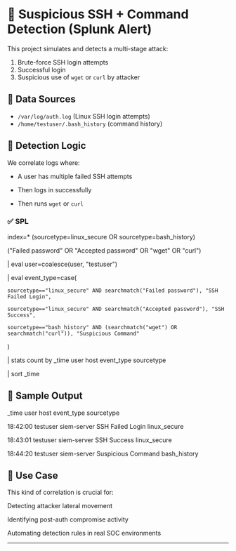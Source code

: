 # 🔐 Suspicious SSH + Command Detection (Splunk Alert)

This project simulates and detects a multi-stage attack:
1. Brute-force SSH login attempts
2. Successful login
3. Suspicious use of `wget` or `curl` by attacker

## 📂 Data Sources
- `/var/log/auth.log` (Linux SSH login attempts)
- `/home/testuser/.bash_history` (command history)

## 🧠 Detection Logic

We correlate logs where:

- A user has multiple failed SSH attempts
  
- Then logs in successfully
  
- Then runs `wget` or `curl`

### ✅ SPL 


index=* (sourcetype=linux_secure OR sourcetype=bash_history)

("Failed password" OR "Accepted password" OR "wget" OR "curl")

| eval user=coalesce(user, "testuser")

| eval event_type=case(

    sourcetype=="linux_secure" AND searchmatch("Failed password"), "SSH Failed Login",
    
    sourcetype=="linux_secure" AND searchmatch("Accepted password"), "SSH Success",
    
    sourcetype=="bash_history" AND (searchmatch("wget") OR searchmatch("curl")), "Suspicious Command"
)

| stats count by _time user host event_type sourcetype

| sort _time

## 📸 Sample Output
_time	user	host	event_type	sourcetype

18:42:00	testuser	siem-server	SSH Failed Login	linux_secure

18:43:01	testuser	siem-server	SSH Success	linux_secure

18:44:20	testuser	siem-server	Suspicious Command	bash_history

## 🚨 Use Case
This kind of correlation is crucial for:

Detecting attacker lateral movement

Identifying post-auth compromise activity

Automating detection rules in real SOC environments

 
---

